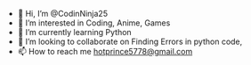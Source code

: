 - 👋 Hi, I’m @CodinNinja25
- 👀 I’m interested in Coding, Anime, Games
- 🌱 I’m currently learning Python
- 💞️ I’m looking to collaborate on Finding Errors in python code, 
- 📫 How to reach me hotprince5778@gmail.com

<!---
CodinNinja25/CodinNinja25 is a ✨ special ✨ repository because its `README.md` (this file) appears on your GitHub profile.
You can click the Preview link to take a look at your changes.
--->
